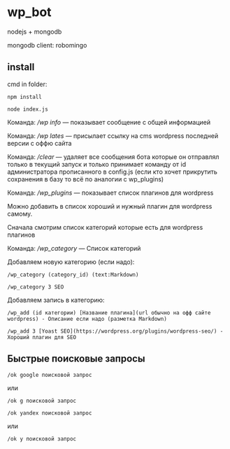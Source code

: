 # wp_bot

nodejs + mongodb

mongodb client: robomingo

## install
cmd in folder:

`npm install`

`node index.js`

Команда: */wp info* — показывает сообщение с общей информацией

Команда: */wp lates* — присылает ссылку на cms wordpress последней версии с оффю сайта

Команда: */clear* — удаляет все сообщения бота которые он отправлял только в текущий запуск и только
принимает команду от id администратора прописанного в config.js
(если кто хочет прикрутить сохранения в базу то всё по аналогии с wp_plugins)

Команда: */wp_plugins* — показывает список плагинов для wordpress

Можно добавить в список хороший и нужный плагин для wordpress самому.

Сначала смотрим список категорий которые есть для wordpress плагинов

Команда: */wp_category* — Список категорий

Добавляем новую категорию (если надо):

`/wp_category (category_id) (text:Markdown)`

`/wp_category 3 SEO`

Добавляем запись в категорию:

`/wp_add (id категории) [Название плагина](url обычно на офф сайте wordpress) - Описание если надо
(разметка Markdown)`

`/wp_add 3 [Yoast SEO](https://wordpress.org/plugins/wordpress-seo/) - Хороший плагин для SEO`

## Быстрые поисковые запросы

`/ok google поисковой запрос`

или

`/ok g поисковой запрос`


`/ok yandex поисковой запрос`

или

`/ok y поисковой запрос`
